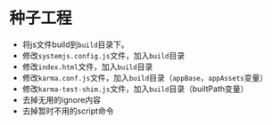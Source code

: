 # 种子工程

* 将js文件build到`build`目录下。
* 修改`systemjs.config.js`文件，加入`build`目录
* 修改`index.html`文件，加入`build`目录
* 修改`karma.conf.js`文件，加入`build`目录（`appBase`，`appAssets`变量）
* 修改`karma-test-shim.js`文件，加入`build`目录（builtPath变量）
* 去掉无用的ignore内容
* 去掉暂时不用的script命令